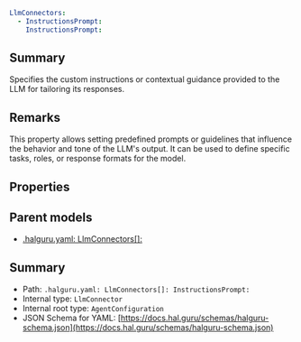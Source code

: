 <!--
title: InstructionsPrompt
version: 1.39.0
generated: true
date: 2025-04-24
node: This file is generated by the command-line program: `halguru manual -c -m`
-->


```yaml
LlmConnectors:
  - InstructionsPrompt:
    InstructionsPrompt:
```

## Summary

Specifies the custom instructions or contextual guidance provided to the LLM for tailoring its responses.

## Remarks

This property allows setting predefined prompts or guidelines that influence the behavior and tone of the LLM's output. It can be used to define specific tasks, roles, or response formats for the model.

## Properties


## Parent models

* [.halguru.yaml: LlmConnectors[]:]((halguru)-llmconnectors-list.md)
## Summary

* Path: `.halguru.yaml: LlmConnectors[]: InstructionsPrompt:`
* Internal type: `LlmConnector`
* Internal root type: `AgentConfiguration`
* JSON Schema for YAML: [https://docs.hal.guru/schemas/halguru-schema.json](https://docs.hal.guru/schemas/halguru-schema.json)
